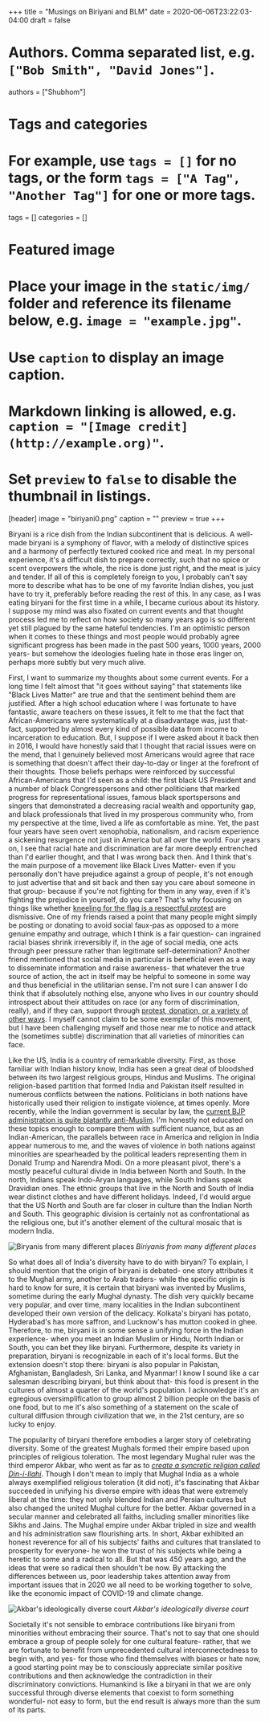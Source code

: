 +++
title = "Musings on Biriyani and BLM"
date = 2020-06-06T23:22:03-04:00
draft = false


# Authors. Comma separated list, e.g. `["Bob Smith", "David Jones"]`.
authors = ["Shubhom"]

# Tags and categories
# For example, use `tags = []` for no tags, or the form `tags = ["A Tag", "Another Tag"]` for one or more tags.
tags = []
categories = []

# Featured image
# Place your image in the `static/img/` folder and reference its filename below, e.g. `image = "example.jpg"`.
# Use `caption` to display an image caption.
#   Markdown linking is allowed, e.g. `caption = "[Image credit](http://example.org)"`.
# Set `preview` to `false` to disable the thumbnail in listings.
[header]
image = "biriyani0.png"
caption = ""
preview = true
+++



 Biryani is a rice dish from the Indian subcontinent that is delicious. A well-made biryani is a symphony of flavor, with a melody of distinctive spices and a harmony of perfectly textured cooked rice and meat. In my personal experience, it's a difficult dish to prepare correctly, such that no spice or scent overpowers the whole, the rice is done just right, and the meat is juicy and tender. If all of this is completely foreign to you, I probably can't say more to describe what has to be one of my favorite Indian dishes, you just have to try it, preferably before reading the rest of this. In any case, as I was eating biryani for the first time in a while, I became curious about its history. I suppose my mind was also fixated on current events and that thought process led me to reflect on how society so many years ago is so different yet still plagued by the same hateful tendencies. I'm an optimistic person when it comes to these things and most people would probably agree significant progress has been made in the past 500 years, 1000 years, 2000 years- but somehow the ideologies fueling hate in those eras linger on, perhaps more subtly but very much alive.


First, I want to summarize my thoughts about some current events. For a long time I felt almost that "it goes without saying" that statements like "Black Lives Matter" are true and that the sentiment behind them are  justified. After a high school education where I was fortunate to have fantastic, aware teachers on these issues, it felt to me that the fact that African-Americans were systematically at a disadvantage was, just that- fact, supported by almost every kind of possible data from income to incarceration to education. But, I suppose if I were asked about it back then in 2016, I would have honestly said that I thought that racial issues were on the mend, that I genuinely believed most Americans would agree that race is something that doesn't affect their day-to-day or linger at the forefront of their thoughts. Those beliefs perhaps were reinforced by successful African-Americans that I'd seen as a child: the first black US President and a number of black Congresspersons and other politicians that marked progress for representational issues, famous black sportspersons and singers that demonstrated a decreasing racial wealth and opportunity gap, and black professionals that lived in my prosperous community who, from my perspective at the time, lived a life as comfortable as mine. Yet, the past four years have seen overt xenophobia, nationalism, and racism experience a sickening resurgence  not just in America but all over the world. Four years on, I see that racial hate and discrimination are far more deeply entrenched than I'd earlier thought, and that I was wrong back then. And I think that's the main purpose of a movement like Black Lives Matter- even if you personally don't have prejudice against a group of people, it's not enough to just advertise that and sit back and then say you care about someone in that group- because if you're not fighting for them in any way, even if it's fighting the prejudice in yourself, do you care? That's why focusing on things like whether [kneeling for the flag is a respectful protest](https://profootballtalk.nbcsports.com/2020/06/05/drew-brees-answers-president-trump-this-is-not-an-issue-about-the-flag/) are dismissive.  One of my friends raised a point that many people might simply be posting or donating to avoid social faux-pas as opposed to a more genuine empathy and outrage, which I think is a fair question- can ingrained racial biases shrink irreversibly if,  in the age of social media, one acts through peer pressure rather than legitimate self-determination? Another friend mentioned that social media in particular is beneficial even as a way to disseminate information and raise awareness- that whatever the true source of action, the act in itself may be helpful to someone in some way and thus beneficial in the utilitarian sense. I'm not sure I can answer  I do think that if absolutely nothing else, anyone who lives in our country should introspect about their attitudes on race (or any form of discrimination, really), and if they can, support through [protest, donation, or a variety of other ways](https://www.fastcompany.com/90511515/how-to-help-black-lives-matter-9-things-you-can-do-for-the-george-floyd-protesters-right-now). I myself cannot claim to be some exemplar of this movement, but I have been challenging myself and those near me to notice and attack the (sometimes subtle) discrimination that all varieties of minorities can face.


Like the US, India is a country of remarkable diversity. First, as those familiar with Indian history know, India has seen a great deal of bloodshed between its two largest religious groups, Hindus and Muslims. The original religion-based partition that formed India and Pakistan itself resulted in numerous conflicts between the nations. Politicians in both nations have historically used their religion to instigate violence, at times openly. More recently, while the Indian government is secular by law, the [current BJP administration is quite blatantly anti-Muslim](https://www.hrw.org/news/2020/04/09/india-protests-attacks-over-new-citizenship-law).  I'm honestly not educated on these topics enough to compare them with sufficient nuance, but as an Indian-American, the parallels between race in America and religion in India appear numerous to me, and the waves of violence in both nations against minorities are spearheaded by the political leaders representing them in Donald Trump and Narendra Modi. On a more pleasant pivot, there's a mostly peaceful cultural divide in India between North and South. In the north, Indians speak Indo-Aryan languages, while South Indians speak Dravidian ones. The ethnic groups that live in the North and South of India wear distinct clothes and have different holidays. Indeed, I'd would argue that the US North and South are far closer in culture than the Indian North and South. This geographic division is certainly not as confrontational as the religious one, but it's another element of the cultural mosaic that is modern India.

 ![Biryanis from many different places](/img/biriyani1.jpg)
*Biriyanis from many different places*

So what does all of India's diversity have to do with biryani? To explain, I should mention that the origin of biryani is debated- one story attributes it to the Mughal army, another to Arab traders- while the specific origin is hard to know for sure, it is certain that biryani was invented by Muslims, sometime during the early Mughal dynasty. The dish very quickly became very popular, and over time, many localities in the Indian subcontinent developed their own version of the delicacy. Kolkata's biryani has potato, Hyderabad's has more saffron, and Lucknow's has mutton cooked in ghee. Therefore, to me, biryani is in some sense a unifying force in the Indian experience- when you meet an Indian Muslim or Hindu, North Indian or South, you can bet they like biryani. Furthermore, despite its variety in preparation, biryani is recognizable in each of it's local forms. But the extension doesn't stop there: biryani is also popular in Pakistan, Afghanistan, Bangladesh, Sri Lanka, and Myanmar! I know I sound like a car salesman describing biryani, but think about that- this food is present in the cultures of almost a quarter of the world's population. I acknowledge it's an egregious oversimplification to group almost 2 billion people on the basis of one food, but to me it's also something of a  statement on the scale of cultural diffusion through civilization that we, in the 21st century, are so lucky to enjoy.


 The popularity of biryani therefore embodies a larger story of celebrating diversity. Some of the greatest Mughals formed their empire based upon principles of religious toleration. The most legendary Mughal ruler was the third emperor Akbar, who went as far as to [*create a syncretic religion called Din-i-Ilahi*](https://en.wikipedia.org/wiki/Din-i_Ilahi). Though I don't mean to imply that Mughal India as a whole always exemplified religious toleration (it did not), it's fascinating that Akbar succeeded in unifying his diverse empire with ideas that were extremely liberal at the time: they not only blended Indian and Persian cultures but also changed the united Mughal culture for the better. Akbar governed in a secular manner and celebrated all faiths, including smaller minorities like Sikhs and Jains. The Mughal empire under Akbar tripled in size and wealth and his administration saw flourishing arts. In short, Akbar exhibited an honest reverence for all of his subjects' faiths and cultures that translated to prosperity for everyone- he won the trust of his subjects while being a heretic to some and a radical to all. But that was 450 years ago, and the ideas that were so radical then shouldn't be now. By attacking the differences between us, poor leadership takes attention away from important issues that in 2020 we all need to be working together to solve, like the economic impact of COVID-19 and climate change.

 ![Akbar's ideologically diverse court](/img/biriyani2.jpg)
 *Akbar's ideologically diverse court*

  Societally it's not sensible to embrace contributions like biryani from minorities without embracing their source. That's not to say that one should embrace a group of people solely for one cultural feature- rather, that we are fortunate to benefit from unprecedented cultural interconnectedness to begin with, and yes- for those who find themselves with biases or hate now, a good starting point may be to consciously appreciate similar positive contributions and then acknowledge the contradiction in their discriminatory convictions. Humankind is like a biryani in that we are only successful through diverse elements that coexist to form something wonderful- not easy to form, but the end result is always more than the sum of its parts.
